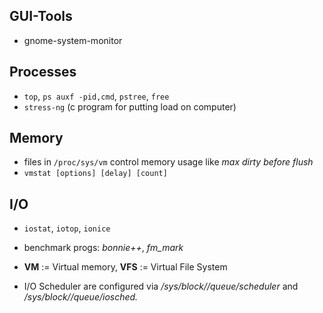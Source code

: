 ## GUI-Tools

- gnome-system-monitor

## Processes

- `top`, `ps auxf -pid,cmd`, `pstree`, `free`
- `stress-ng` (c program for putting load on computer)

## Memory

- files in `/proc/sys/vm` control memory usage like _max dirty before flush_
- `vmstat [options] [delay] [count]`

## I/O

- `iostat`, `iotop`, `ionice`
- benchmark progs: _bonnie++_, _fm_mark_

- **VM** := Virtual memory, **VFS** := Virtual File System
- I/O Scheduler are configured via _/sys/block/<device>/queue/scheduler_ and _/sys/block/<device>/queue/iosched._
